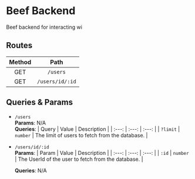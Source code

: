 # Beef Backend
Beef backend for interacting wi

## Routes
 
| Method | Path |
| :---: | :---: |
| GET | `/users` |
| GET | `/users/id/:id` |

## Queries & Params
- `/users`  
  **Params**: N/A  
  **Queries**:
  | Query | Value | Description |
  | :---: | :---: | :---: |
  | `?limit` | `number` | The limit of users to fetch from the database. |

- `/users/id/:id`  
  **Params**: 
  | Param | Value | Description |
  | :---: | :---: | :---: |
  | `:id` | `number` | The UserId of the user to fetch from the database. |  

  **Queries**: N/A